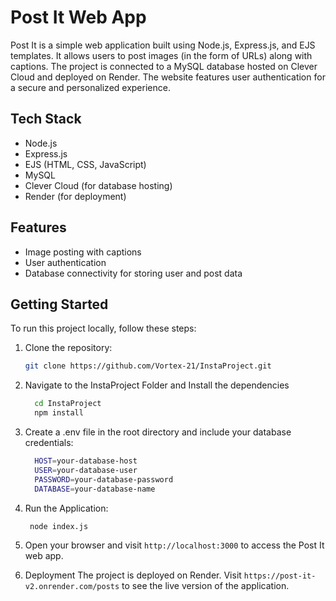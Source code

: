 # Post It Web App

Post It is a simple web application built using Node.js, Express.js, and EJS templates. It allows users to post images (in the form of URLs) along with captions. The project is connected to a MySQL database hosted on Clever Cloud and deployed on Render. The website features user authentication for a secure and personalized experience.

## Tech Stack

- Node.js
- Express.js
- EJS (HTML, CSS, JavaScript)
- MySQL
- Clever Cloud (for database hosting)
- Render (for deployment)

## Features

- Image posting with captions
- User authentication
- Database connectivity for storing user and post data

## Getting Started

To run this project locally, follow these steps:

1. Clone the repository:

    ```bash
    git clone https://github.com/Vortex-21/InstaProject.git

2. Navigate to the InstaProject Folder and Install the dependencies

    ```bash
      cd InstaProject
      npm install

3. Create a .env file in the root directory and include your database credentials:
    ```bash
      HOST=your-database-host
      USER=your-database-user
      PASSWORD=your-database-password
      DATABASE=your-database-name
4. Run the Application: 
    ```bash
     node index.js
5. Open your browser and visit `http://localhost:3000` to access the Post It web app.
6. Deployment
   The project is deployed on Render. Visit `https://post-it-v2.onrender.com/posts` to see the live version of the application.
